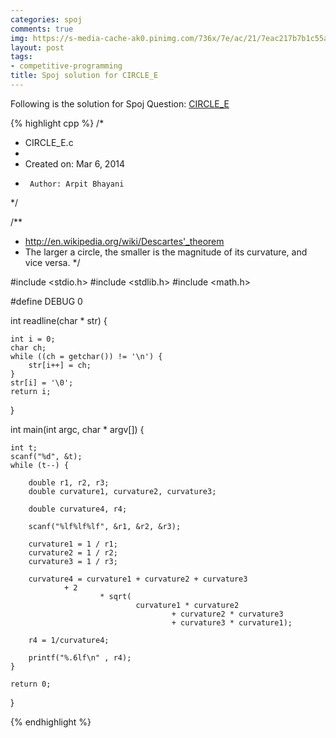```yaml
---
categories: spoj
comments: true
img: https://s-media-cache-ak0.pinimg.com/736x/7e/ac/21/7eac217b7b1c55ab7fd56758e4e181be.jpg
layout: post
tags:
- competitive-programming
title: Spoj solution for CIRCLE_E
---
```


Following is the solution for Spoj Question: [CIRCLE_E](http://www.spoj.com/problems/CIRCLE_E/)

{% highlight cpp %}
/*
 * CIRCLE_E.c
 *
 *  Created on: Mar 6, 2014
 *      Author: Arpit Bhayani
 */

/**
 * http://en.wikipedia.org/wiki/Descartes'_theorem
 * The larger a circle, the smaller is the magnitude of its curvature, and vice versa.
 */

#include <stdio.h>
#include <stdlib.h>
#include <math.h>

#define DEBUG 0

int readline(char * str) {

	int i = 0;
	char ch;
	while ((ch = getchar()) != '\n') {
		str[i++] = ch;
	}
	str[i] = '\0';
	return i;
}

int main(int argc, char * argv[]) {

	int t;
	scanf("%d", &t);
	while (t--) {

		double r1, r2, r3;
		double curvature1, curvature2, curvature3;

		double curvature4, r4;

		scanf("%lf%lf%lf", &r1, &r2, &r3);

		curvature1 = 1 / r1;
		curvature2 = 1 / r2;
		curvature3 = 1 / r3;

		curvature4 = curvature1 + curvature2 + curvature3
				+ 2
						* sqrt(
								curvature1 * curvature2
										+ curvature2 * curvature3
										+ curvature3 * curvature1);

		r4 = 1/curvature4;

		printf("%.6lf\n" , r4);
	}

	return 0;
}

{% endhighlight %}